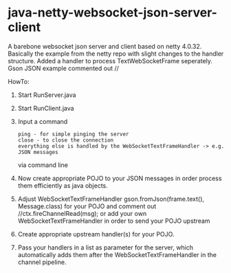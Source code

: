 # java-netty-websocket-json-server-client

A barebone websocket json server and client based on netty 4.0.32. Basically the example from the netty repo with slight changes to the handler structure.
Added a handler to process TextWebSocketFrame seperately. Gson JSON example commented out //

HowTo:

1.	Start RunServer.java
2.	Start RunClient.java
3.	Input a command 

		ping - for simple pinging the server
		close - to close the connection
		everything else is handled by the WebSocketTextFrameHandler -> e.g. JSON messages 
		
	via command line 
4. Now create appropriate POJO to your JSON messages in order process them efficiently as java objects.
5. Adjust WebSocketTextFrameHandler gson.fromJson(frame.text(), Message.class) for your POJO and comment out //ctx.fireChannelRead(msg); or add your own WebSocketTextFrameHandler in order to send your POJO upstream
6. Create appropriate upstream handler(s) for your POJO.
7. Pass your handlers in a list as parameter for the server, which automatically adds them after the WebSocketTextFrameHandler in the channel pipeline. 